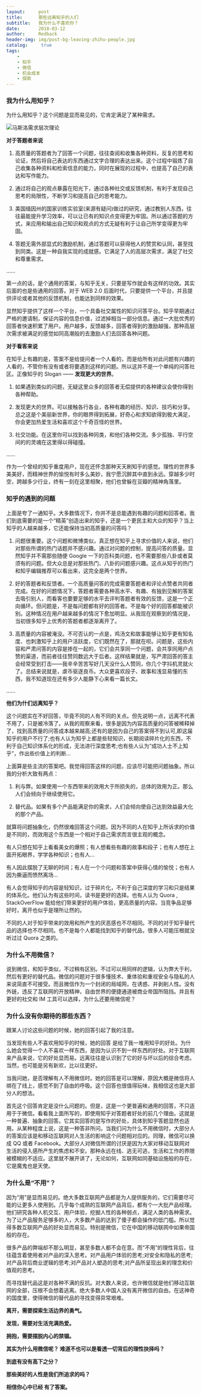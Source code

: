 ```yaml
---
layout:     post
title:      那些远离知乎的人们
subtitle:   我为什么不喜欢你？
date:       2018-03-12
author:     Redback
header-img: img/post-bg-leaving-zhihu-people.jpg
catalog: 	 true
tags:
    - 
    - 知乎
    - 微信
    - 机会成本
    - 探索
---
```


### 我为什么用知乎？

为什么用知乎？这个问题是显而易见的，它肯定满足了某种需求。

![马斯洛需求层次理论](http://upload-images.jianshu.io/upload_images/1090979-7665d478752a05b2.png?imageMogr2/auto-orient/strip%7CimageView2/2/w/1240)

**对于答题者来说**

1. 高质量的答题者为了回答一个问题，往往查阅和收集各种资料，反复的思考和论证，然后将自己表达的东西通过文字合理的表达出来。这个过程中锻炼了自己收集各种资料和检索信息的能力，同时在展现的过程中，也提高了自己的表达和写作能力。

2. 通过将自己的观点暴露在阳光下，通过各种社交或反馈机制，有利于发现自己思考的局限性，不断学习和提高自己的思考能力。

3. 美国缅因州的国家训练实验室(来源有疑问)做过的研究，通过教别人东西，往往最能提升学习效率，可以让已有的知识点变得更为牢固。所以通过答题的方式，来应用和输出自己知识和观点的方式无疑有利于让自己所学变得更为牢固。

4. 答题无需外部显式的激励机制，通过答题可以获得他人的赞赏和认同，甚至找到同类。这是一种自我实现的成就感。它满足了人的高层次需求，满足了社交和尊重需求。

......

第一点的话，是个通用的答案，与知乎无关，只要是写作就会有这样的功效。其实后面的也是些通用的回答。对于 WEB 2.0 后面时代，只要提供一个平台，并且提供评论或者其他的反馈机制，也能达到同样的效果。 

显然知乎提供了这样一个平台，一个具备社交属性的知识问答平台。知乎早期通过严格的邀请制，保证内容的信息价值，过滤掉相当一部分信息。通过一大批优秀的回答者快速积累了用户。用户越多，反馈越多，回答者得到的激励越强，那种高层次需求被满足的感觉如同高潮般的去激励人们去回答各种问题。

**对于看客来说**

在知乎上有趣的是，答案不是给提问者一个人看的，而是给所有对此问题有兴趣的人看的，不管你有没有或者将要遇到这样的问题。所以这并不是一个单纯的问答社区。正像知乎的 Slogan —— **发现更大的世界**。

1. 如果遇到类似的问题，无疑这里众多的回答者无偿提供的各种建议会使你得到各种帮助。

2. 发现更大的世界。可以接触各行各业，各种有趣的经历、知识、技巧和分享。总之这是个美丽新世界，你的眼界得到拓展，好奇心和求知欲得到极大满足，你会更加热爱生活和喜欢这个千奇百怪的世界。

3. 社交功能。在这里你可以找到各种同类，和他们各种交流。多少孤独、平行空间的的灵魂在这里得以得碰撞。

......

作为一个曾经的知乎重度用户，现在还怀念那种天天刷知乎的感觉。理性的世界多美美好，而精神世界的愉悦有时多么美妙，我宁愿沉醉其中直到永远。穿越多少时空，跨越多少行业，终有一刻在这里相聚，他们也曾躲在豆瓣的精神角落里。

### 知乎的遇到的问题

上面是夸了一通知乎。大多数情况下，你并不是总能遇到有趣的问题和回答者。我们到底需要的是一个“精英”创造出来的知乎，还是一个更民主和大众的知乎？当上知乎的人越来越多，它还能保持当初高质量的问答吗？

1. 问题很重要。这个问题和微博类似，真正想在知乎上寻求价值的人来说，他们对那些所谓的热门话题并不感兴趣。通过对问题的控制，提高问答的质量。显然知乎并不需那些随便 Google 一下的百科类问题，也不需要那些八卦或者莫须有的问题。但大众总是对那些热门、八卦的问题感兴趣。这点从知乎的热门和知乎编辑推荐可以看出来，这完全是两个世界。

2. 好的答题者和反馈者。一个高质量问答的完成需要答题者和评论点赞者共同者完成。在好的问题情况下，答题者需要各种高水平、有趣、有独到见解的答案去吸引别人，而看客也要要足够的水平去评判答题者有效的反馈，这是一个正向循环。但问题是，不是每问题都有好的回答者。不是每个好的回答都能被识别。这种情况在用户越来越多的情况下愈加明显。从我现在观察到的情况是，当初很多知乎上优秀的答题者都逐渐离开了。

3. 高质量的内容被淹没。不可否认的一点是，鸡汤文和故事能够让知乎更有知名度、也刺激知乎上的用户活跃度，它们既然在了，那就在呗。问题是，这些内容和严肃问答的内容是掺在一起的，它们会共享同一个问题，会共享同用户点赞的渠道，而前者往往赞同数远大于后者。这样结果就是，写严肃回答的答主会经常受到打击——我辛辛苦苦写好几天没什么人赞同，你几个字抖机灵就火了。总结来说就是，虐币驱逐良币。大众更喜欢段子、故事和浅显易懂的东西，我不知道现在还有多少人能静下心来看一篇长文。

......

**他们为什们远离知乎？**

这个问题实在不好回答，毕竟不同的人有不同的关点。但先说明一点，远离不代表不用了，只是被冷落了。从我的观察来看，很多是因为内容高质量的问答被稀释掉了，找到高质量的问答成本越来越高;还有的是因为自己的答案得不到认可,即这届知乎的用户不行了;也有人认为知乎上都是些轻知识，长期阅读碎片化的东西，不利于自己知识体系化的形成，无法进行深度思考;也有些人认为“成功人士不上知乎”，作出些价值上的判断...

上面算是些主流的答案吧。我觉得回答这样的问题，应该尽可能把问题抽象。所以我的分析大致有两点：


1. 利与弊。如果使用一个东西带来的效用大于所损失的，总体的效用为正。那么人们会倾向于继续使用它。

2. 替代品。如果有多个产品能满足你的需求，人们会倾向使自己达到效益最大化的那个产品。


就算将问题抽象化，仍然很难回答这个问题。因为不同的人在知乎上所诉求的价值是不同的，而效用这个东西是一个相对于自己需求而言很主观的概念。

有人只想在知乎上看看美女的爆照；有人想看些有趣的故事和段子；也有人想在上面开拓眼界，学学各种知识；也有人...

有人因此摆脱了无聊的时间；有人在一个个问题和答案中获得心情的愉悦；也有人因为撕逼而愤然离场...

有人会觉得知乎的内容是轻知识，过于碎片化，不利于自己深度的学习和只是结果的体系化。他们认为有这些时间，读书是更好的选择。也有人认为 Quora , StackOverFlow 能给他们带来更好的用户体验，更高质量的内容。当竞争品足够好时，离开也似乎是理所让然的。

不同的人对于知乎带来的效用和所产生的厌恶感也不尽相同。不同的对于知乎替代品的选择也不尽相同。也不是每个人都能找到知乎的替代品，很多人可能压根就没听过过 Quora 之类的。



### 为什么不用微信？

 说到微信，和知乎类似，不过稍有区别。不过可以用同样的逻辑，认为弊大于利，然后有更好的替代品。微信的问题对于很多懂技术、重体验和重视安全与隐私的人来说简直不可接受。而且微信作为一个封闭的局域网，在诱惑、并剥削人性。没有外链，违反了互联网的开放精神，自由世界的便捷通道被商业帝国所阻挡。并且有更好的社交和 IM 工具可以选择，为什么还要用微信呢？


### 为什么没有你期待的那些东西？

跟某人讨论这些问题的时候，她的回答引起了我的注意。

当发现有些人不喜欢用知乎的时候，她的回答
是给了我一堆用知乎的好处。为什么她会觉得一个人不喜欢一样东西，是因为认识不到一样东西的好处。对于互联网来产品来说，它的好处显而易。远离往往是认识到了它的好与坏以后的综合考虑。当然，也可能是另有新欢，比以往更好。


当我问她，是否理解有人不用微信时。她的回答是可以理解，原因大概是微信将人绑在了线上，感觉不到了自由的呼吸。这个回答也很值得玩味，我相信这也是大部分人的想法。

首先这个回答肯定是没什么问题的。但是，这是一个更普遍和通用的回答，不只适用于于微信。看看我上面所写的，即使用知乎对答题者好处的前几个理由。这就是一种普遍、抽象的回答。它其实回答的是写作的好处，具体到知乎答题显然也适用。从某种程度上说，这是一种答非所问。当我们问为什么不用微信时，大部分人的答案应该是和移动互联网对人生活的影响这个问题相对应的。同理，微信可以换成 QQ 或者 Facebook。大部分人对微信所谓的讨厌是因为大家对移动互联网对生活的侵入感所产生的焦虑和不安。那种永远在线、逃无可逃，生活和工作的界限被模糊的不适应。这里就不展开讲了，无论如何，互联网如同基础设施般的存在，它是魔鬼也是天使。

### 为什么是“不用”？

因为“用”是显而易见的。绝大多数互联网产品都是为人提供服务的，它们需要尽可能的让更多人使用到。几乎每个成熟的互联网产品背后，都有个一大批产品经理。他们研究各种人机交互、用户体验，挖掘人性的各种弱点，满足人类的各种需求。为了让产品服务足够多的人，大多数产品的达到了傻子都会操作的低门槛。所以觉得多数互联网产品的好处显而易见。特别是微信，它在中国的移动联网中如果帝国般的存在。

很多产品的弊端却不那么明显，甚至多数人都不会在意。而“不用”的理性背后，往往蕴含着使用者对产品的深入思考。对产品用户体验的思考;对安全和隐私的思考;对产品背后商业逻辑的思考;对产品对人塑造的思考;对产品所呈现出来的理念和价值观的思考。

而寻找替代品这是对各种不满的反抗。对大数人来说，也许微信就是他们移动互联网的全部，压根不会想着逃离。绝大多数人中国人没有离开微信的自由。在这神奇的国度里，使得微信的替代品的寻找变得异常艰难。

**离开，需要探索生活边界的勇气。**

**发现，需要对生活充满热爱。**

**拥抱，需要摆脱内心的禁锢。**


**其实为什么用微信呢？ 难道不也可以是看透一切背后的理性抉择吗？**

**到底有没有高下之分？**

**那些美好的人性是我们所追求的吗？**

**相信你心中已经 有了答案。**





